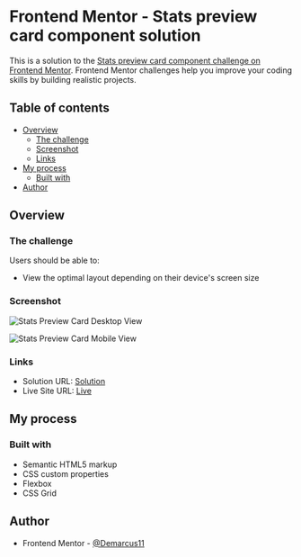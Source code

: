 # Frontend Mentor - Stats preview card component solution

This is a solution to the [Stats preview card component challenge on Frontend Mentor](https://www.frontendmentor.io/challenges/stats-preview-card-component-8JqbgoU62). Frontend Mentor challenges help you improve your coding skills by building realistic projects.

## Table of contents

- [Overview](#overview)
  - [The challenge](#the-challenge)
  - [Screenshot](#screenshot)
  - [Links](#links)
- [My process](#my-process)
  - [Built with](#built-with)
- [Author](#author)

## Overview

### The challenge

Users should be able to:

- View the optimal layout depending on their device's screen size

### Screenshot

![Stats Preview Card Desktop View](https://drive.google.com/uc?export=view&id=1LwU2qQucCjTNl8dTBIdPG2q6TEQ1WVHu)

![Stats Preview Card Mobile View](https://drive.google.com/uc?export=view&id=1G8UN72HhXep2mcZLmToyrTwtYhFAL5S-)

### Links

- Solution URL: [Solution](https://github.com/Demarcus11/Stats-Preview-Card.git)
- Live Site URL: [Live](https://demarcus11.github.io/Stats-Preview-Card/)

## My process

### Built with

- Semantic HTML5 markup
- CSS custom properties
- Flexbox
- CSS Grid

## Author

- Frontend Mentor - [@Demarcus11](https://www.frontendmentor.io/profile/Demarcus11)
